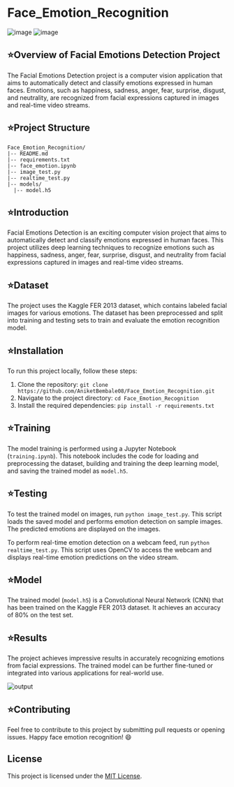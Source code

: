 # Face_Emotion_Recognition


![image](https://github.com/AniketBembale08/Face_Emotion_Recognition/assets/121147984/00a3cd2f-b62f-4d07-b938-8208cc69f0b1) ![image](https://github.com/AniketBembale08/Face_Emotion_Recognition/assets/121147984/28636bc3-a272-4cdf-a207-c4162b9cfe93)


## ⭐️Overview of Facial Emotions Detection Project

The Facial Emotions Detection project is a computer vision application that aims to automatically detect and classify emotions expressed in human faces. Emotions, such as happiness, sadness, anger, fear, surprise, disgust, and neutrality, are recognized from facial expressions captured in images and real-time video streams.

## ⭐️Project Structure

    Face_Emotion_Recognition/
    |-- README.md
    |-- requirements.txt
    |-- face_emotion.ipynb
    |-- image_test.py
    |-- realtime_test.py
    |-- models/
      |-- model.h5


## ⭐️Introduction
Facial Emotions Detection is an exciting computer vision project that aims to automatically detect and classify emotions expressed in human faces. This project utilizes deep learning techniques to recognize emotions such as happiness, sadness, anger, fear, surprise, disgust, and neutrality from facial expressions captured in images and real-time video streams.

## ⭐️Dataset
The project uses the Kaggle FER 2013 dataset, which contains labeled facial images for various emotions. The dataset has been preprocessed and split into training and testing sets to train and evaluate the emotion recognition model.

## ⭐️Installation
To run this project locally, follow these steps:
1. Clone the repository: `git clone https://github.com/AniketBembale08/Face_Emotion_Recognition.git`
2. Navigate to the project directory: `cd Face_Emotion_Recognition`
3. Install the required dependencies: `pip install -r requirements.txt`

## ⭐️Training
The model training is performed using a Jupyter Notebook (`training.ipynb`). This notebook includes the code for loading and preprocessing the dataset, building and training the deep learning model, and saving the trained model as `model.h5`.

## ⭐️Testing
To test the trained model on images, run `python image_test.py`. This script loads the saved model and performs emotion detection on sample images. The predicted emotions are displayed on the images.

To perform real-time emotion detection on a webcam feed, run `python realtime_test.py`. This script uses OpenCV to access the webcam and displays real-time emotion predictions on the video stream.

## ⭐️Model
The trained model (`model.h5`) is a Convolutional Neural Network (CNN) that has been trained on the Kaggle FER 2013 dataset. It achieves an accuracy of 80% on the test set.

## ⭐️Results
The project achieves impressive results in accurately recognizing emotions from facial expressions. The trained model can be further fine-tuned or integrated into various applications for real-world use.

![output](https://github.com/AniketBembale08/Face_Emotion_Recognition/assets/121147984/f76a32af-541f-4252-a112-0398533baa3d)


## ⭐️Contributing
Feel free to contribute to this project by submitting pull requests or opening issues. Happy face emotion recognition! 😄

## License
This project is licensed under the [MIT License](LICENSE).

